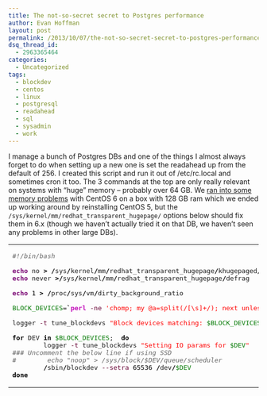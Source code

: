 ```yaml
---
title: The not-so-secret secret to Postgres performance
author: Evan Hoffman
layout: post
permalink: /2013/10/07/the-not-so-secret-secret-to-postgres-performance/
dsq_thread_id:
  - 2963365464
categories:
  - Uncategorized
tags:
  - blockdev
  - centos
  - linux
  - postgresql
  - readahead
  - sql
  - sysadmin
  - work
---
```

I manage a bunch of Postgres DBs and one of the things I almost always forget to do when setting up a new one is set the readahead up from the default of 256. I created this script and run it out of /etc/rc.local and sometimes cron it too. The 3 commands at the top are only really relevant on systems with &#8220;huge&#8221; memory &#8211; probably over 64 GB. We <a href="http://www.evanhoffman.com/evan/?p=2027" onclick="_gaq.push(['_trackEvent', 'outbound-article', 'http://www.evanhoffman.com/evan/?p=2027', 'ran into some memory problems']);" >ran into some memory problems</a> with CentOS 6 on a box with 128 GB ram which we ended up working around by reinstalling CentOS 5, but the `/sys/kernel/mm/redhat_transparent_hugepage/` options below should fix them in 6.x (though we haven&#8217;t actually tried it on that DB, we haven&#8217;t seen any problems in other large DBs).

<div class="wp_syntax">
  <table>
    <tr>
      <td class="code">
        <pre class="bash" style="font-family:monospace;"><span style="color: #666666; font-style: italic;">#!/bin/bash</span>
&nbsp;
<span style="color: #7a0874; font-weight: bold;">echo</span> no <span style="color: #000000; font-weight: bold;">&gt;</span> <span style="color: #000000; font-weight: bold;">/</span>sys<span style="color: #000000; font-weight: bold;">/</span>kernel<span style="color: #000000; font-weight: bold;">/</span>mm<span style="color: #000000; font-weight: bold;">/</span>redhat_transparent_hugepage<span style="color: #000000; font-weight: bold;">/</span>khugepaged<span style="color: #000000; font-weight: bold;">/</span>defrag
<span style="color: #7a0874; font-weight: bold;">echo</span> never <span style="color: #000000; font-weight: bold;">&gt;/</span>sys<span style="color: #000000; font-weight: bold;">/</span>kernel<span style="color: #000000; font-weight: bold;">/</span>mm<span style="color: #000000; font-weight: bold;">/</span>redhat_transparent_hugepage<span style="color: #000000; font-weight: bold;">/</span>defrag
&nbsp;
<span style="color: #7a0874; font-weight: bold;">echo</span> <span style="color: #000000;">1</span> <span style="color: #000000; font-weight: bold;">&gt;</span> <span style="color: #000000; font-weight: bold;">/</span>proc<span style="color: #000000; font-weight: bold;">/</span>sys<span style="color: #000000; font-weight: bold;">/</span>vm<span style="color: #000000; font-weight: bold;">/</span>dirty_background_ratio
&nbsp;
<span style="color: #007800;">BLOCK_DEVICES</span>=<span style="color: #000000; font-weight: bold;">`</span><span style="color: #c20cb9; font-weight: bold;">perl</span> <span style="color: #660033;">-ne</span> <span style="color: #ff0000;">'chomp; my @a=split(/[\s]+/); next unless $a[4]; next if ($a[4] =~ /sd[a-z]+[\d]+/); print "$a[4]\n";'</span> <span style="color: #000000; font-weight: bold;">/</span>proc<span style="color: #000000; font-weight: bold;">/</span>partitions <span style="color: #000000; font-weight: bold;">`</span>
&nbsp;
logger <span style="color: #660033;">-t</span> tune_blockdevs <span style="color: #ff0000;">"Block devices matching: <span style="color: #007800;">$BLOCK_DEVICES</span>"</span>
&nbsp;
<span style="color: #000000; font-weight: bold;">for</span> DEV <span style="color: #000000; font-weight: bold;">in</span> <span style="color: #007800;">$BLOCK_DEVICES</span>;  <span style="color: #000000; font-weight: bold;">do</span>
        logger <span style="color: #660033;">-t</span> tune_blockdevs <span style="color: #ff0000;">"Setting IO params for <span style="color: #007800;">$DEV</span>"</span>
<span style="color: #666666; font-style: italic;">### Uncomment the below line if using SSD</span>
<span style="color: #666666; font-style: italic;">#        echo "noop" &gt; /sys/block/$DEV/queue/scheduler</span>
        <span style="color: #000000; font-weight: bold;">/</span>sbin<span style="color: #000000; font-weight: bold;">/</span>blockdev <span style="color: #660033;">--setra</span> <span style="color: #000000;">65536</span> <span style="color: #000000; font-weight: bold;">/</span>dev<span style="color: #000000; font-weight: bold;">/</span><span style="color: #007800;">$DEV</span>
<span style="color: #000000; font-weight: bold;">done</span></pre>
      </td>
    </tr>
  </table>
</div>